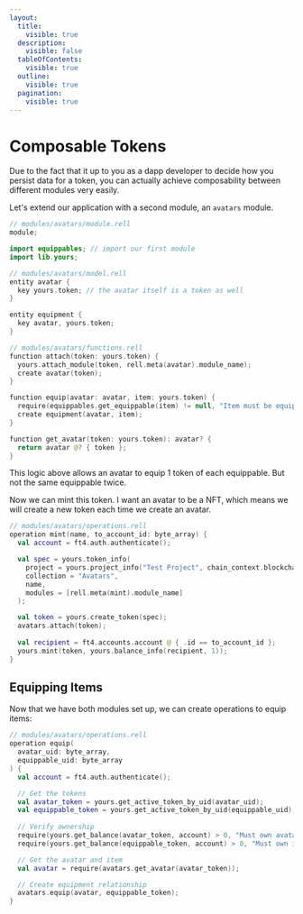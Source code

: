 ```yaml
---
layout:
  title:
    visible: true
  description:
    visible: false
  tableOfContents:
    visible: true
  outline:
    visible: true
  pagination:
    visible: true
---
```


# Composable Tokens

Due to the fact that it up to you as a dapp developer to decide how you persist data for a token, you can actually achieve composability between different modules very easily.

Let's extend our application with a second module, an `avatars` module.

```kotlin
// modules/avatars/module.rell
module;

import equippables; // import our first module
import lib.yours;
```

```kotlin
// modules/avatars/model.rell
entity avatar {
  key yours.token; // the avatar itself is a token as well
}

entity equipment {
  key avatar, yours.token;
}
```

```kotlin
// modules/avatars/functions.rell
function attach(token: yours.token) {
  yours.attach_module(token, rell.meta(avatar).module_name);
  create avatar(token);
}

function equip(avatar: avatar, item: yours.token) {
  require(equippables.get_equippable(item) != null, "Item must be equippable");
  create equipment(avatar, item);
}

function get_avatar(token: yours.token): avatar? {
  return avatar @? { token };
}
```

This logic above allows an avatar to equip 1 token of each equippable. But not the same equippable twice.

Now we can mint this token. I want an avatar to be a NFT, which means we will create a new token each time we create an avatar.

```kotlin
// modules/avatars/operations.rell
operation mint(name, to_account_id: byte_array) {
  val account = ft4.auth.authenticate();

  val spec = yours.token_info(
    project = yours.project_info("Test Project", chain_context.blockchain_rid),
    collection = "Avatars",
    name,
    modules = [rell.meta(mint).module_name]
  );

  val token = yours.create_token(spec);
  avatars.attach(token);
  
  val recipient = ft4.accounts.account @ { .id == to_account_id };
  yours.mint(token, yours.balance_info(recipient, 1));
}
```

## Equipping Items

Now that we have both modules set up, we can create operations to equip items:

```kotlin
// modules/avatars/operations.rell
operation equip(
  avatar_uid: byte_array,
  equippable_uid: byte_array
) {
  val account = ft4.auth.authenticate();

  // Get the tokens
  val avatar_token = yours.get_active_token_by_uid(avatar_uid);
  val equippable_token = yours.get_active_token_by_uid(equippable_uid);
  
  // Verify ownership
  require(yours.get_balance(avatar_token, account) > 0, "Must own avatar");
  require(yours.get_balance(equippable_token, account) > 0, "Must own item");

  // Get the avatar and item
  val avatar = require(avatars.get_avatar(avatar_token));

  // Create equipment relationship
  avatars.equip(avatar, equippable_token);
}
```
